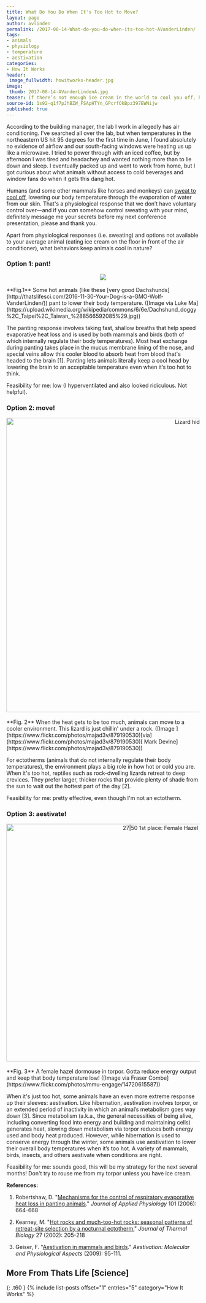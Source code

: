 ```yaml
---
title: What Do You Do When It's Too Hot to Move?
layout: page
author: avlinden
permalink: /2017-08-14-What-do-you-do-when-its-too-hot-AVanderLinden/
tags:
- animals
- physiology
- temperature
- aestivation
categories:
- How It Works
header:
 image_fullwidth: howitworks-header.jpg
image:
 thumb: 2017-08-14-AVanderLindenA.jpg
teaser: If there’s not enough ice cream in the world to cool you off, here are some tips from nature on coping with the heat!
source-id: 1s92-q1f7pJhBZW_FSApHTYn_GPcrfOkBpz397EWNijw
published: true
---
```

According to the building manager, the lab I work in allegedly has air conditioning. I've searched all over the lab, but when temperatures in the northeastern US hit 95 degrees for the first time in June, I found absolutely no evidence of airflow and our south-facing windows were heating us up like a microwave. I tried to power through with an iced coffee, but by afternoon I was tired and headachey and wanted nothing more than to lie down and sleep. I eventually packed up and went to work from home, but I got curious about what animals without access to cold beverages and window fans do when it gets this dang hot. 

Humans (and some other mammals like horses and monkeys) can [sweat to cool off](http://www.smithsonianmag.com/science-nature/panting-pooping-8-weird-ways-animals-keep-cool-180952226/), lowering our body temperature through the evaporation of water from our skin. That's a physiological response that we don’t have voluntary control over—and if you *can* somehow control sweating with your mind, definitely message me your secrets before my next conference presentation, please and thank you. 

Apart from physiological responses (i.e. sweating) and options not available to your average animal (eating ice cream on the floor in front of the air conditioner), what behaviors keep animals cool in nature?

### Option 1: pant!

<center><div style="text-align:center"><img src ="https://upload.wikimedia.org/wikipedia/commons/6/6e/Dachshund_doggy%2C_Taipei%2C_Taiwan_%288566592085%29.jpg"/></div></center><br>
**Fig.1** Some hot animals (like these [very good Dachshunds](http://thatslifesci.com/2016-11-30-Your-Dog-is-a-GMO-Wolf-VanderLinden/)) pant to lower their body temperature.  ([Image via Luke Ma](https://upload.wikimedia.org/wikipedia/commons/6/6e/Dachshund_doggy%2C_Taipei%2C_Taiwan_%288566592085%29.jpg)) 

The panting response involves taking fast, shallow breaths that help speed evaporative heat loss and is used by both mammals and birds (both of which internally regulate their body temperatures). Most heat exchange during panting takes place in the mucus membrane lining of the nose, and special veins allow this cooler blood to absorb heat from blood that's headed to the brain [1]. Panting lets animals literally keep a cool head by lowering the brain to an acceptable temperature even when it’s too hot to think. 

Feasibility for me: low (I hyperventilated and also looked ridiculous. Not helpful).

### Option 2: move!

<center><a data-flickr-embed="true"  href="https://www.flickr.com/photos/majad3v/879190530" title="Lizard hiding under rock"><img src="https://farm2.staticflickr.com/1360/879190530_16857ace3a_b.jpg" width="1024" height="768" alt="Lizard hiding under rock"></a><script async src="//embedr.flickr.com/assets/client-code.js" charset="utf-8"></script></center><br>
**Fig. 2** When the heat gets to be too much, animals can move to a cooler environment. This lizard is just chillin' under a rock.  ([Image ](https://www.flickr.com/photos/majad3v/879190530)[via](https://www.flickr.com/photos/majad3v/879190530)[ Mark Devine](https://www.flickr.com/photos/majad3v/879190530))

For ectotherms (animals that do not internally regulate their body temperatures), the environment plays a big role in how hot or cold you are. When it's too hot, reptiles such as rock-dwelling lizards retreat to deep crevices. They prefer larger, thicker rocks that provide plenty of shade from the sun to wait out the hottest part of the day [2]. 

Feasibility for me: pretty effective, even though I'm not an ectotherm. 

### Option 3: aestivate!

<center><a data-flickr-embed="true"  href="https://www.flickr.com/photos/mmu-engage/14720615587" title="27|50 1st place: Female Hazel Dormouse in torpor- Fraser Combe"><img src="https://farm4.staticflickr.com/3883/14720615587_bf2f436fdf_b.jpg" width="1024" height="620" alt="27|50 1st place: Female Hazel Dormouse in torpor- Fraser Combe"></a><script async src="//embedr.flickr.com/assets/client-code.js" charset="utf-8"></script></center><br>
**Fig. 3** A female hazel dormouse in torpor. Gotta reduce energy output and keep that body temperature low! ([Image via Fraser Combe](https://www.flickr.com/photos/mmu-engage/14720615587))

When it's just too hot, some animals have an even more extreme response up their sleeves: aestivation. Like hibernation, aestivation involves torpor, or an extended period of inactivity in which an animal’s metabolism goes way down [3]. Since metabolism (a.k.a., the general necessities of being alive, including converting food into energy and building and maintaining cells) generates heat, slowing down metabolism via torpor reduces both energy used and body heat produced. However, while hibernation is used to conserve energy through the winter, some animals use aestivation  to lower their overall body temperatures when it’s too hot. A variety of mammals, birds, insects, and others aestivate when conditions are right.

Feasibility for me: sounds good, this will be my strategy for the next several months! Don't try to rouse me from my torpor unless you have ice cream. 

**References:**

1. Robertshaw, D. "[Mechanisms for the control of respiratory evaporative heat loss in panting animals](http://jap.physiology.org/content/101/2/664)." *Journal of Applied Physiology* 101 (2006): 664-668

2. Kearney, M. "[Hot rocks and much-too-hot rocks: seasonal patterns of retreat-site selection by a nocturnal ectotherm.](http://www.sciencedirect.com/science/article/pii/S0306456501000857)" *Journal of Thermal Biology* 27 (2002): 205-218

3. Geiser, F. "[Aestivation in mammals and birds](https://link.springer.com/chapter/10.1007/978-3-642-02421-4_5)." *Aestivation: Molecular and Physiological Aspects* (2009): 95-111. 

## More From Thats Life [Science]
{: .t60 }
{% include list-posts offset="1" entries="5" category="How It Works" %}
